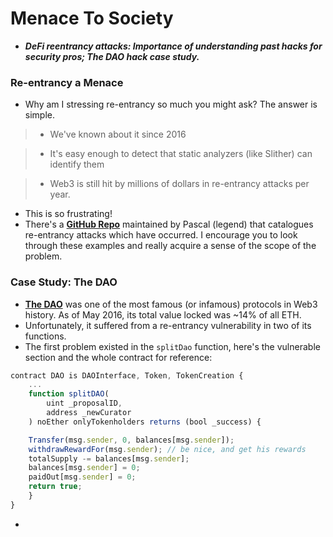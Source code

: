 # Menace To Society
- ***DeFi reentrancy attacks: Importance of understanding past hacks for security pros; The DAO hack case study.***

### Re-entrancy a Menace
- Why am I stressing re-entrancy so much you might ask? The answer is simple.

> * We've known about it since 2016

> * It's easy enough to detect that static analyzers (like Slither) can identify them

> * Web3 is still hit by millions of dollars in re-entrancy attacks per year.

- This is so frustrating!
- There's a **[GitHub Repo](https://github.com/pcaversaccio/reentrancy-attacks)** maintained by Pascal (legend) that catalogues re-entrancy attacks which have occurred. I encourage you to look through these examples and really acquire a sense of the scope of the problem.

### Case Study: The DAO
- **[The DAO](https://en.wikipedia.org/wiki/The_DAO)** was one of the most famous (or infamous) protocols in Web3 history. As of May 2016, its total value locked was \~14% of all ETH.
- Unfortunately, it suffered from a re-entrancy vulnerability in two of its functions.
- The first problem existed in the `splitDao` function, here's the vulnerable section and the whole contract for reference:

```js
contract DAO is DAOInterface, Token, TokenCreation {
    ...
    function splitDAO(
        uint _proposalID,
        address _newCurator
    ) noEther onlyTokenholders returns (bool _success) {

    Transfer(msg.sender, 0, balances[msg.sender]);
    withdrawRewardFor(msg.sender); // be nice, and get his rewards
    totalSupply -= balances[msg.sender];
    balances[msg.sender] = 0;
    paidOut[msg.sender] = 0;
    return true;
    }
}
```

- 